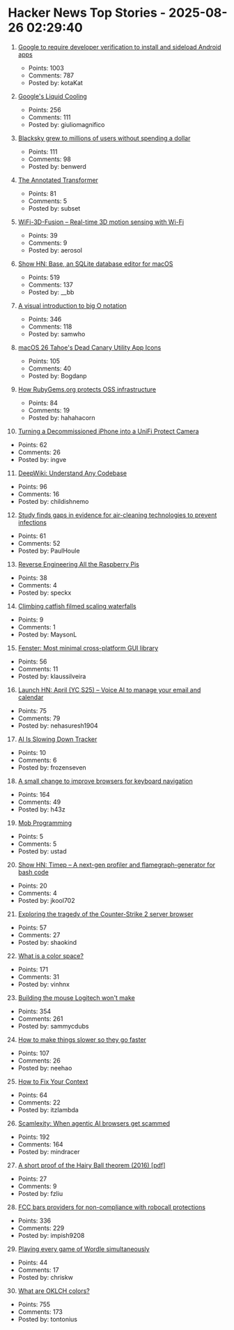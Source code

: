 # Hacker News Top Stories - 2025-08-26 02:29:40

1. [Google to require developer verification to install and sideload Android apps](https://9to5google.com/2025/08/25/android-apps-developer-verification/)
   - Points: 1003
   - Comments: 787
   - Posted by: kotaKat

2. [Google's Liquid Cooling](https://chipsandcheese.com/p/googles-liquid-cooling-at-hot-chips)
   - Points: 256
   - Comments: 111
   - Posted by: giuliomagnifico

3. [Blacksky grew to millions of users without spending a dollar](https://newpublic.substack.com/p/how-blacksky-grew-to-millions-of)
   - Points: 111
   - Comments: 98
   - Posted by: benwerd

4. [The Annotated Transformer](https://nlp.seas.harvard.edu/annotated-transformer/)
   - Points: 81
   - Comments: 5
   - Posted by: subset

5. [WiFi-3D-Fusion – Real-time 3D motion sensing with Wi-Fi](https://github.com/MaliosDark/wifi-3d-fusion)
   - Points: 39
   - Comments: 9
   - Posted by: aerosol

6. [Show HN: Base, an SQLite database editor for macOS](https://menial.co.uk/base/)
   - Points: 519
   - Comments: 137
   - Posted by: __bb

7. [A visual introduction to big O notation](https://samwho.dev/big-o/)
   - Points: 346
   - Comments: 118
   - Posted by: samwho

8. [macOS 26 Tahoe's Dead Canary Utility App Icons](https://daringfireball.net/2025/08/macos_26_tahoes_dead_canary_utility_app_icons)
   - Points: 105
   - Comments: 40
   - Posted by: Bogdanp

9. [How RubyGems.org protects OSS infrastructure](https://blog.rubygems.org/2025/08/25/rubygems-security-response.html)
   - Points: 84
   - Comments: 19
   - Posted by: hahahacorn

10. [Turning a Decommissioned iPhone into a UniFi Protect Camera](https://www.caseyliss.com/2025/8/15/a-rube-goldberg-camera)
   - Points: 62
   - Comments: 26
   - Posted by: ingve

11. [DeepWiki: Understand Any Codebase](https://www.aitidbits.ai/p/deepwiki)
   - Points: 96
   - Comments: 16
   - Posted by: childishnemo

12. [Study finds gaps in evidence for air-cleaning technologies to prevent infections](https://news.cuanschutz.edu/news-stories/study-finds-gaps-in-evidence-for-air-cleaning-technologies-designed-to-prevent-respiratory-infections)
   - Points: 61
   - Comments: 52
   - Posted by: PaulHoule

13. [Reverse Engineering All the Raspberry Pis](https://www.jeffgeerling.com/blog/2025/reverse-engineering-all-raspberry-pis)
   - Points: 38
   - Comments: 4
   - Posted by: speckx

14. [Climbing catfish filmed scaling waterfalls](https://www.science.org/content/article/thousands-climbing-catfish-filmed-scaling-waterfalls)
   - Points: 9
   - Comments: 1
   - Posted by: MaysonL

15. [Fenster: Most minimal cross-platform GUI library](https://github.com/zserge/fenster)
   - Points: 56
   - Comments: 11
   - Posted by: klaussilveira

16. [Launch HN: April (YC S25) – Voice AI to manage your email and calendar](undefined)
   - Points: 75
   - Comments: 79
   - Posted by: nehasuresh1904

17. [AI Is Slowing Down Tracker](https://aislowdown.replit.app/)
   - Points: 10
   - Comments: 6
   - Posted by: frozenseven

18. [A small change to improve browsers for keyboard navigation](https://b.43z.one/2025-07-22/)
   - Points: 164
   - Comments: 49
   - Posted by: h43z

19. [Mob Programming](https://mobprogramming.org/)
   - Points: 5
   - Comments: 5
   - Posted by: ustad

20. [Show HN: Timep – A next-gen profiler and flamegraph-generator for bash code](https://github.com/jkool702/timep)
   - Points: 20
   - Comments: 4
   - Posted by: jkool702

21. [Exploring the tragedy of the Counter-Strike 2 server browser](https://bphilip.uk/blog/2025-08-25-the-cs2-server-browser-where-community-goes-to-die/)
   - Points: 57
   - Comments: 27
   - Posted by: shaokind

22. [What is a color space?](https://www.makingsoftware.com/chapters/color-spaces-models-and-gamuts)
   - Points: 171
   - Comments: 31
   - Posted by: vinhnx

23. [Building the mouse Logitech won't make](https://samwilkinson.io/posts/2025-08-24-mx-ergo-mods)
   - Points: 354
   - Comments: 261
   - Posted by: sammycdubs

24. [How to make things slower so they go faster](https://www.gojiberries.io/how-to-make-things-slower-so-they-go-faster-a-jitter-design-manual/)
   - Points: 107
   - Comments: 26
   - Posted by: neehao

25. [How to Fix Your Context](https://www.dbreunig.com/2025/06/26/how-to-fix-your-context.html)
   - Points: 64
   - Comments: 22
   - Posted by: itzlambda

26. [Scamlexity: When agentic AI browsers get scammed](https://guard.io/labs/scamlexity-we-put-agentic-ai-browsers-to-the-test-they-clicked-they-paid-they-failed)
   - Points: 192
   - Comments: 164
   - Posted by: mindracer

27. [A short proof of the Hairy Ball theorem (2016) [pdf]](https://www2.math.upenn.edu/~pjmcgrat/research/hairy-ball.pdf)
   - Points: 27
   - Comments: 9
   - Posted by: fzliu

28. [FCC bars providers for non-compliance with robocall protections](https://docs.fcc.gov/public/attachments/DOC-414073A1.txt)
   - Points: 336
   - Comments: 229
   - Posted by: impish9208

29. [Playing every game of Wordle simultaneously](https://chriskw.xyz/2025/08/24/Hyper-Wordle/)
   - Points: 44
   - Comments: 17
   - Posted by: chriskw

30. [What are OKLCH colors?](https://jakub.kr/components/oklch-colors)
   - Points: 755
   - Comments: 173
   - Posted by: tontonius

